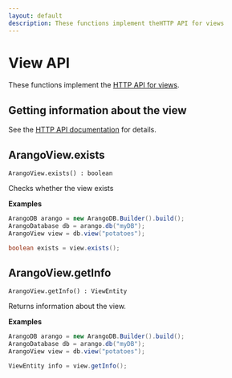 ```yaml
---
layout: default
description: These functions implement theHTTP API for views
---
```

# View API

These functions implement the
[HTTP API for views](../http/views.html).

## Getting information about the view

See the
[HTTP API documentation](../http/views.html)
for details.

## ArangoView.exists

`ArangoView.exists() : boolean`

Checks whether the view exists

**Examples**

```Java
ArangoDB arango = new ArangoDB.Builder().build();
ArangoDatabase db = arango.db("myDB");
ArangoView view = db.view("potatoes");

boolean exists = view.exists();
```

## ArangoView.getInfo

`ArangoView.getInfo() : ViewEntity`

Returns information about the view.

**Examples**

```Java
ArangoDB arango = new ArangoDB.Builder().build();
ArangoDatabase db = arango.db("myDB");
ArangoView view = db.view("potatoes");

ViewEntity info = view.getInfo();
```
